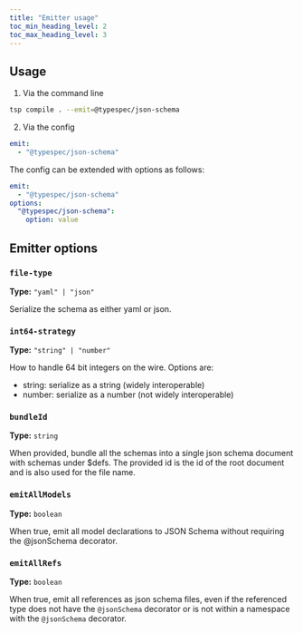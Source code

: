 ```yaml
---
title: "Emitter usage"
toc_min_heading_level: 2
toc_max_heading_level: 3
---
```


## Usage

1. Via the command line

```bash
tsp compile . --emit=@typespec/json-schema
```

2. Via the config

```yaml
emit:
  - "@typespec/json-schema"
```

The config can be extended with options as follows:

```yaml
emit:
  - "@typespec/json-schema"
options:
  "@typespec/json-schema":
    option: value
```

## Emitter options

### `file-type`

**Type:** `"yaml" | "json"`

Serialize the schema as either yaml or json.

### `int64-strategy`

**Type:** `"string" | "number"`

How to handle 64 bit integers on the wire. Options are:

- string: serialize as a string (widely interoperable)
- number: serialize as a number (not widely interoperable)

### `bundleId`

**Type:** `string`

When provided, bundle all the schemas into a single json schema document with schemas under $defs. The provided id is the id of the root document and is also used for the file name.

### `emitAllModels`

**Type:** `boolean`

When true, emit all model declarations to JSON Schema without requiring the @jsonSchema decorator.

### `emitAllRefs`

**Type:** `boolean`

When true, emit all references as json schema files, even if the referenced type does not have the `@jsonSchema` decorator or is not within a namespace with the `@jsonSchema` decorator.
